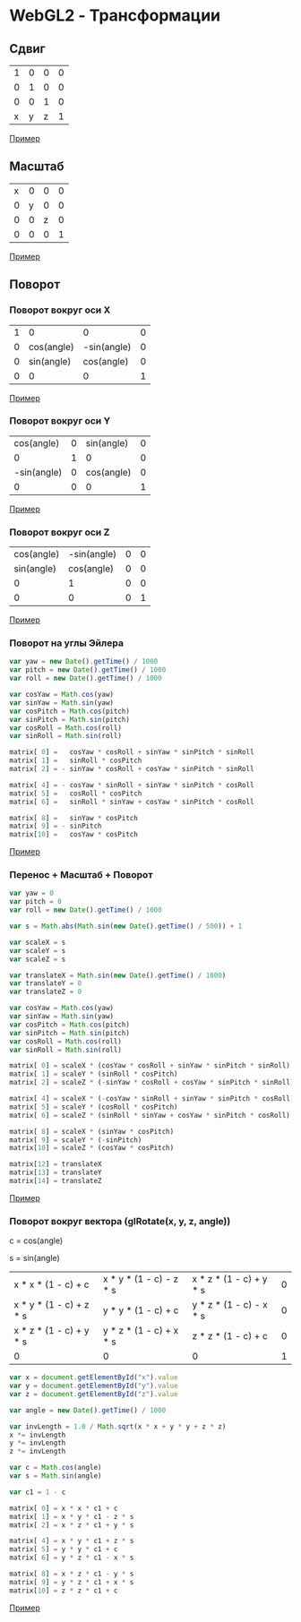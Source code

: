 # WebGL2 - Трансформации

## Сдвиг

| | | | |
|-|-|-|-|
|1|0|0|0|
|0|1|0|0|
|0|0|1|0|
|x|y|z|1|

[Пример](https://mrgobus.github.io/webgl2_experiments/transformations/translate.html)

## Масштаб

| | | | |
|-|-|-|-|
|x|0|0|0|
|0|y|0|0|
|0|0|z|0|
|0|0|0|1|

[Пример](https://mrgobus.github.io/webgl2_experiments/transformations/scale.html)

## Поворот

### Поворот вокруг оси X

| |          |           | |
|-|----------|-----------|-|
|1|         0|          0|0|
|0|cos(angle)|-sin(angle)|0|
|0|sin(angle)| cos(angle)|0|
|0|         0|          0|1|

[Пример](https://mrgobus.github.io/webgl2_experiments/transformations/rotate_x.html)

### Поворот вокруг оси Y

|           | |          | |
|-----------|-|----------|-|
| cos(angle)|0|sin(angle)|0|
|          0|1|         0|0|
|-sin(angle)|0|cos(angle)|0|
|          0|0|         0|1|

[Пример](https://mrgobus.github.io/webgl2_experiments/transformations/rotate_y.html)

### Поворот вокруг оси Z

|           |           | | |
|-----------|-----------|-|-|
| cos(angle)|-sin(angle)|0|0|
| sin(angle)| cos(angle)|0|0|
|          0|          1|0|0|
|          0|          0|0|1|

[Пример](https://mrgobus.github.io/webgl2_experiments/transformations/rotate_z.html)

### Поворот на углы Эйлера

```javascript
var yaw = new Date().getTime() / 1000
var pitch = new Date().getTime() / 1000
var roll = new Date().getTime() / 1000

var cosYaw = Math.cos(yaw)
var sinYaw = Math.sin(yaw)
var cosPitch = Math.cos(pitch)
var sinPitch = Math.sin(pitch)
var cosRoll = Math.cos(roll)
var sinRoll = Math.sin(roll)

matrix[ 0] =   cosYaw * cosRoll + sinYaw * sinPitch * sinRoll
matrix[ 1] =   sinRoll * cosPitch
matrix[ 2] = - sinYaw * cosRoll + cosYaw * sinPitch * sinRoll

matrix[ 4] = - cosYaw * sinRoll + sinYaw * sinPitch * cosRoll
matrix[ 5] =   cosRoll * cosPitch
matrix[ 6] =   sinRoll * sinYaw + cosYaw * sinPitch * cosRoll

matrix[ 8] =   sinYaw * cosPitch
matrix[ 9] = - sinPitch
matrix[10] =   cosYaw * cosPitch
```

[Пример](https://mrgobus.github.io/webgl2_experiments/transformations/rotate_euler.html)

### Перенос + Масштаб + Поворот

```javascript
var yaw = 0
var pitch = 0
var roll = new Date().getTime() / 1000

var s = Math.abs(Math.sin(new Date().getTime() / 500)) + 1

var scaleX = s
var scaleY = s
var scaleZ = s

var translateX = Math.sin(new Date().getTime() / 1000)
var translateY = 0
var translateZ = 0

var cosYaw = Math.cos(yaw)
var sinYaw = Math.sin(yaw)
var cosPitch = Math.cos(pitch)
var sinPitch = Math.sin(pitch)
var cosRoll = Math.cos(roll)
var sinRoll = Math.sin(roll)

matrix[ 0] = scaleX * (cosYaw * cosRoll + sinYaw * sinPitch * sinRoll)
matrix[ 1] = scaleY * (sinRoll * cosPitch)
matrix[ 2] = scaleZ * (-sinYaw * cosRoll + cosYaw * sinPitch * sinRoll)

matrix[ 4] = scaleX * (-cosYaw * sinRoll + sinYaw * sinPitch * cosRoll)
matrix[ 5] = scaleY * (cosRoll * cosPitch)
matrix[ 6] = scaleZ * (sinRoll * sinYaw + cosYaw * sinPitch * cosRoll)

matrix[ 8] = scaleX * (sinYaw * cosPitch)
matrix[ 9] = scaleY * (-sinPitch)
matrix[10] = scaleZ * (cosYaw * cosPitch)

matrix[12] = translateX
matrix[13] = translateY
matrix[14] = translateZ
```

[Пример](https://mrgobus.github.io/webgl2_experiments/transformations/translate_scale_rotate.html)

### Поворот вокруг вектора (glRotate(x, y, z, angle))

c = cos(angle)

s = sin(angle)

|                         |                         |                         |   |
|-------------------------|-------------------------|-------------------------|---|
| x * x * (1 - c) + c     | x * y * (1 - c) - z * s | x * z * (1 - c) + y * s | 0 |
| x * y * (1 - c) + z * s | y * y * (1 - c) + c     | y * z * (1 - c) - x * s | 0 |
| x * z * (1 - c) + y * s | y * z * (1 - c) + x * s | z * z * (1 - c) + c     | 0 |
|                       0 |                       0 |                       0 | 1 |

```javascript
var x = document.getElementById("x").value
var y = document.getElementById("y").value
var z = document.getElementById("z").value

var angle = new Date().getTime() / 1000

var invLength = 1.0 / Math.sqrt(x * x + y * y + z * z)
x *= invLength
y *= invLength
z *= invLength

var c = Math.cos(angle)
var s = Math.sin(angle)

var c1 = 1 - c

matrix[ 0] = x * x * c1 + c
matrix[ 1] = x * y * c1 - z * s
matrix[ 2] = x * z * c1 + y * s

matrix[ 4] = x * y * c1 + z * s
matrix[ 5] = y * y * c1 + c
matrix[ 6] = y * z * c1 - x * s

matrix[ 8] = x * z * c1 - y * s
matrix[ 9] = y * z * c1 + x * s
matrix[10] = z * z * c1 + c
```

[Пример](https://mrgobus.github.io/webgl2_experiments/transformations/rotate.html)
